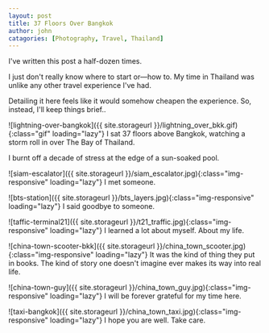 ```yaml
---
layout: post
title: 37 Floors Over Bangkok
author: john
catagories: [Photography, Travel, Thailand]
---
```


I've written this post a half-dozen times.

I just don't really know where to start or—how to. My time in Thailand was unlike any other travel experience I've had.

Detailing it here feels like it would somehow cheapen the experience. So, instead, I'll keep things brief.. 

![lightning-over-bangkok]({{ site.storageurl }}/lightning_over_bkk.gif){:class="gif" loading="lazy"}
I sat 37 floors above Bangkok, watching a storm roll in over The Bay of Thailand.

<div class="image-grid">
    <a 
        href="{{ site.storageurl }}/ideo_plants.jpg" 
        target="_blank" 
        rel="noreferrer noopener" 
        style='background-image: url("{{ site.storageurl }}/ideo_plants.jpg");'>
    </a>
    <a 
        href="{{ site.storageurl }}/three_pools.jpg" 
        target="_blank" 
        rel="noreferrer noopener"
        style='background-image: url("{{ site.storageurl }}/three_pools.jpg");'>
    </a>
    <a 
        href="{{ site.storageurl }}/pool_deck.jpg"
        target="_blank"
        rel="noreferrer noopener"
        style='background-image: url("{{ site.storageurl }}/pool_deck.jpg");'>
    </a>
</div>

I burnt off a decade of stress at the edge of a sun-soaked pool.

![siam-escalator]({{ site.storageurl }}/siam_escalator.jpg){:class="img-responsive" loading="lazy"}
I met someone.

![bts-station]({{ site.storageurl }}/bts_layers.jpg){:class="img-responsive" loading="lazy"}
I said goodbye to someone.

![taffic-terminal21]({{ site.storageurl }}/t21_traffic.jpg){:class="img-responsive" loading="lazy"}
I learned a lot about myself. About my life.

![china-town-scooter-bkk]({{ site.storageurl }}/china_town_scooter.jpg){:class="img-responsive" loading="lazy"}
It was the kind of thing they put in books. The kind of story one doesn't imagine ever makes its way into real life.

![china-town-guy]({{ site.storageurl }}/china_town_guy.jpg){:class="img-responsive" loading="lazy"}
I will be forever grateful for my time here. 

![taxi-bangkok]({{ site.storageurl }}/china_town_taxi.jpg){:class="img-responsive" loading="lazy"}
I hope you are well. Take care.




